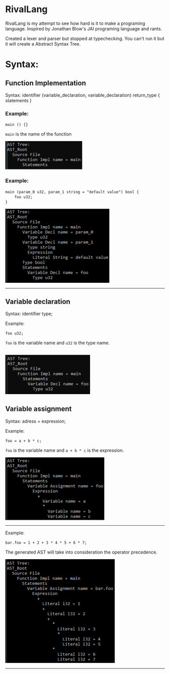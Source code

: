 # RivalLang

RivalLang is my attempt to see how hard is it to make a programing language.
Inspired by Jonathan Blow's JAI programing language and rants.

Created a lexer and parser but stopped at typechecking.
You can't run it but it will create a Abstract Syntax Tree.

# Syntax:

## Function Implementation
Syntax: identifier (variable_declaration, variable_declaration) return_type {
    statements
}

### Example:
```
main () {}
```

`main` is the name of the function

![](./RepoPage/Abstract%20Syntax%20Tree/simple_function_implementation.png)

### Example: 
```
main (param_0 u32, param_1 string = "default value") bool {
    foo u32;
}
```

![](./RepoPage/Abstract%20Syntax%20Tree/complex_function_implementation.png)

---

## Variable declaration
Syntax: identifier type;

Example:
```
foo u32;
```
`foo` is the variable name and `u32` is the type name.

![](./RepoPage/Abstract%20Syntax%20Tree/variable_declaration.png)
---

## Variable assignment
Syntax: adress = expression;

Example:
```
foo = a + b * c;
```
`foo` is the variable name and `a + b * c` is the expression.

![](./RepoPage/Abstract%20Syntax%20Tree/simple_variable_assignment.png)

---

Example:
```
bar.foo = 1 + 2 + 3 * 4 * 5 + 6 * 7;
```
The generated AST will take into consideration the operator precedence.

![](./RepoPage/Abstract%20Syntax%20Tree/variable_assignment.png)

---

